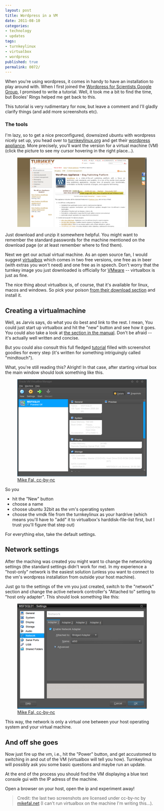 ```yaml
---
layout: post
title: Wordpress in a VM
date: 2011-08-10
categories:
- technology
- updates
tags:
- turnkeylinux
- virtualbox
- wordpress
published: true
permalink: 0072/
---
```


When you're using wordpress, it comes in handy to have an installation to play around with. When I first joined the [Wordpress for Scientists Google Group](http://groups.google.com/group/wordpress-for-scientists), I promised to write a tutorial. Well, it took me a bit to find the time, but Booles' Rings helped me get back to this.

This tutorial is very rudimentary for now, but leave a comment and I'll gladly clarify things (and add more screenshots etc).

### The tools

I'm lazy, so to get a nice preconfigured, downsized ubuntu with wordpress nicely set up, you head over to [turnkeylinux.org](http://www.turnkeylinux.org/) and get their [wordpress appliance](http://www.turnkeylinux.org/wordpress). More precisely, you'll want the version for a virtual machine (VM) (click the picture to see my cursor hovering in the right place...).

<figure>
    <a href="/assets/2011/wp1.png">
      <img alt="screenshot of Turnkeylinux.org" src="/assets/2011/turnkey.png"/>
    </a>
</figure>

Just download and unzip it somewhere helpful. You might want to remember the standard passwords for the machine mentioned on the download page (or at least remember where to find them).

Next we get our actual virtual machine. As an open source fan, I would suggest [virtualbox](http://www.virtualbox.org/) which comes in two free versions, one free as in beer (with extras you won't need) and one free as in speech. Don't worry that the turnkey image you just downloaded is officially for [VMware](http://www.vmware.com) -- virtualbox is just as fine.

The nice thing about virtualbox is, of course, that it's available for linux, macos and windows. So pick your poison [from their download section](http://www.virtualbox.org/wiki/Downloads) and install it.

## Creating a virtualmachine

Well, as Jarvis says, do what you do best and link to the rest. I mean, You could just start up virtualbox and hit the "new" button and see how it goes. You could also take a look at [the section in the manual](http://www.virtualbox.org/manual/ch01.html#gui-createvm). Don't be afraid -- it's actually well written and concise.

But you could also consult this full fledged [tutorial](http://developer.mindtouch.com/en/docs/mindtouch_setup/010Installation/Installing_VMware_image_on_VirtualBox) filled with screenshot goodies for every step (it's written for something intriguingly called "mindtouch").

What, you're still reading this? Alright! In that case, after starting virtual box the main window should look something like this.

<figure>
    <a href="/assets/2011/vbox.png">
      <img alt="screenshot of Turnkeylinux.org" src="/assets/2011/vbox.png"/>
    </a>
    <figcaption>
    <a href="http://www.mikefal.net/2011/03/24/virtualization-at-home/">Mike Fal, cc-by-nc</a>
    </figcaption>
</figure>


So you  

* hit the "New" button  
* choose a name  
* choose ubuntu 32bit as the vm's operating system  
* choose the vmdk file from the turnkeylinux as your hardrive (which means you'll have to "add" it to virtualbox's harddisk-file-list first, but I trust you'll figure that step out)

For everything else, take the default settings.

## Network settings

After the maching was created you might want to change the networking settings (the standard settings didn't work for me). In my experience a "host-only" network is the easiest solution (unless you want to connect to the vm's wordpress installation from outside your host machine).

Just go to the settings of the vm you just created, switch to the "network" section and change the active network controller's "Attached to" setting to "host only adapter". This should look something like this:


<figure>
    <a href="/assets/2011/vbox2.png">
      <img alt="screenshot of Turnkeylinux.org" src="/assets/2011/vbox2.png"/>
    </a>
    <figcaption>
    <a href="http://www.mikefal.net/2011/03/24/virtualization-at-home/">Mike Fal, cc-by-nc</a>
    </figcaption>
</figure>

This way, the network is only a virtual one between your host operating system and your virtual machine.

## And off she goes

Now just fire up the vm, i.e., hit the "Power" button, and get accustomed to switching in and out of the VM (virtualbox will tell you how). Turnkeylinux will possibly ask you some basic questions and maybe run an update.

At the end of the process you should find the VM displaying a blue text console gui with the IP adress of the machine.

Open a browser on your host, open the ip and experiment away!

> Credit: the last two screenshots are licensed under cc-by-nc by [mikefal.net](http://www.mikefal.net/2011/03/24/virtualization-at-home/) (I can't run virtualbox on the machine I'm writing this...).
